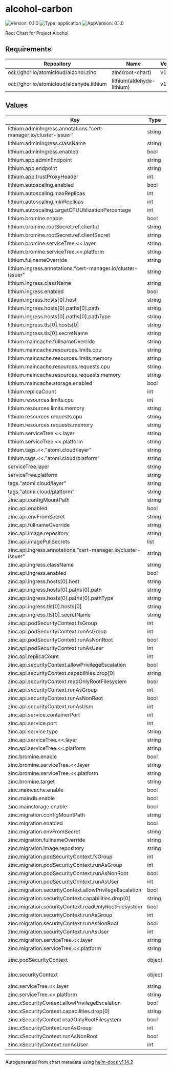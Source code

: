 # alcohol-carbon

![Version: 0.1.0](https://img.shields.io/badge/Version-0.1.0-informational?style=flat-square) ![Type: application](https://img.shields.io/badge/Type-application-informational?style=flat-square) ![AppVersion: 0.1.0](https://img.shields.io/badge/AppVersion-0.1.0-informational?style=flat-square)

Root Chart for Project Alcohol

## Requirements

| Repository | Name | Version |
|------------|------|---------|
| oci://ghcr.io/atomicloud/alcohol.zinc | zinc(root-chart) | v1.15.4 |
| oci://ghcr.io/atomicloud/aldehyde.lithium | lithium(aldehyde-lithium) | v1.1.1 |

## Values

| Key | Type | Default | Description |
|-----|------|---------|-------------|
| lithium.adminIngress.annotations."cert-manager.io/cluster-issuer" | string | `"entei-zinc-letsencrypt-issuer"` |  |
| lithium.adminIngress.className | string | `"nginx"` |  |
| lithium.adminIngress.enabled | bool | `false` |  |
| lithium.app.adminEndpoint | string | `"https://admin.lithium.alcohol.lapras.atomi.cloud"` |  |
| lithium.app.endpoint | string | `"https://api.lithium.alcohol.lapras.cluster.atomi.cloud"` |  |
| lithium.app.trustProxyHeader | int | `1` |  |
| lithium.autoscaling.enabled | bool | `false` |  |
| lithium.autoscaling.maxReplicas | int | `100` |  |
| lithium.autoscaling.minReplicas | int | `1` |  |
| lithium.autoscaling.targetCPUUtilizationPercentage | int | `80` |  |
| lithium.bromine.enable | bool | `true` |  |
| lithium.bromine.rootSecret.ref.clientId | string | `"ALCOHOL_LITHIUM_CLIENT_ID"` |  |
| lithium.bromine.rootSecret.ref.clientSecret | string | `"ALCOHOL_LITHIUM_CLIENT_SECRET"` |  |
| lithium.bromine.serviceTree.<<.layer | string | `"2"` |  |
| lithium.bromine.serviceTree.<<.platform | string | `"alcohol"` |  |
| lithium.fullnameOverride | string | `"lithium-api"` |  |
| lithium.ingress.annotations."cert-manager.io/cluster-issuer" | string | `"entei-zinc-letsencrypt-issuer"` |  |
| lithium.ingress.className | string | `"nginx"` |  |
| lithium.ingress.enabled | bool | `true` |  |
| lithium.ingress.hosts[0].host | string | `"api.lithium.alcohol.lapras.cluster.atomi.cloud"` |  |
| lithium.ingress.hosts[0].paths[0].path | string | `"/"` |  |
| lithium.ingress.hosts[0].paths[0].pathType | string | `"ImplementationSpecific"` |  |
| lithium.ingress.tls[0].hosts[0] | string | `"api.lithium.alcohol.lapras.cluster.atomi.cloud"` |  |
| lithium.ingress.tls[0].secretName | string | `"api-lithium-alcohol-lapras-tls"` |  |
| lithium.maincache.fullnameOverride | string | `"lithium-maincache"` |  |
| lithium.maincache.resources.limits.cpu | string | `"250m"` |  |
| lithium.maincache.resources.limits.memory | string | `"512Mi"` |  |
| lithium.maincache.resources.requests.cpu | string | `"100m"` |  |
| lithium.maincache.resources.requests.memory | string | `"256Mi"` |  |
| lithium.maincache.storage.enabled | bool | `false` |  |
| lithium.replicaCount | int | `2` |  |
| lithium.resources.limits.cpu | int | `1` |  |
| lithium.resources.limits.memory | string | `"1Gi"` |  |
| lithium.resources.requests.cpu | string | `"250m"` |  |
| lithium.resources.requests.memory | string | `"256Mi"` |  |
| lithium.serviceTree.<<.layer | string | `"2"` |  |
| lithium.serviceTree.<<.platform | string | `"alcohol"` |  |
| lithium.tags.<<."atomi.cloud/layer" | string | `"2"` |  |
| lithium.tags.<<."atomi.cloud/platform" | string | `"alcohol"` |  |
| serviceTree.layer | string | `"2"` |  |
| serviceTree.platform | string | `"alcohol"` |  |
| tags."atomi.cloud/layer" | string | `"2"` |  |
| tags."atomi.cloud/platform" | string | `"alcohol"` |  |
| zinc.api.configMountPath | string | `"/app/Config"` |  |
| zinc.api.enabled | bool | `true` |  |
| zinc.api.envFromSecret | string | `"zinc"` |  |
| zinc.api.fullnameOverride | string | `"zinc-api"` |  |
| zinc.api.image.repository | string | `"ghcr.io/atomicloud/alcohol.zinc/api"` |  |
| zinc.api.imagePullSecrets | list | `[]` |  |
| zinc.api.ingress.annotations."cert-manager.io/cluster-issuer" | string | `"entei-zinc-letsencrypt-issuer"` |  |
| zinc.api.ingress.className | string | `"nginx"` |  |
| zinc.api.ingress.enabled | bool | `true` |  |
| zinc.api.ingress.hosts[0].host | string | `"api.zinc.alcohol.lapras.cluster.atomi.cloud"` |  |
| zinc.api.ingress.hosts[0].paths[0].path | string | `"/"` |  |
| zinc.api.ingress.hosts[0].paths[0].pathType | string | `"ImplementationSpecific"` |  |
| zinc.api.ingress.tls[0].hosts[0] | string | `"api.zinc.alcohol.lapras.cluster.atomi.cloud"` |  |
| zinc.api.ingress.tls[0].secretName | string | `"api-zinc-alcohol-lapras-tls"` |  |
| zinc.api.podSecurityContext.fsGroup | int | `1000` |  |
| zinc.api.podSecurityContext.runAsGroup | int | `1000` |  |
| zinc.api.podSecurityContext.runAsNonRoot | bool | `true` |  |
| zinc.api.podSecurityContext.runAsUser | int | `1000` |  |
| zinc.api.replicaCount | int | `1` |  |
| zinc.api.securityContext.allowPrivilegeEscalation | bool | `false` |  |
| zinc.api.securityContext.capabilities.drop[0] | string | `"ALL"` |  |
| zinc.api.securityContext.readOnlyRootFilesystem | bool | `true` |  |
| zinc.api.securityContext.runAsGroup | int | `1000` |  |
| zinc.api.securityContext.runAsNonRoot | bool | `true` |  |
| zinc.api.securityContext.runAsUser | int | `1000` |  |
| zinc.api.service.containerPort | int | `9050` |  |
| zinc.api.service.port | int | `80` |  |
| zinc.api.service.type | string | `"ClusterIP"` |  |
| zinc.api.serviceTree.<<.layer | string | `"2"` |  |
| zinc.api.serviceTree.<<.platform | string | `"alcohol"` |  |
| zinc.bromine.enable | bool | `true` |  |
| zinc.bromine.serviceTree.<<.layer | string | `"2"` |  |
| zinc.bromine.serviceTree.<<.platform | string | `"alcohol"` |  |
| zinc.bromine.target | string | `"zinc"` |  |
| zinc.maincache.enable | bool | `false` |  |
| zinc.maindb.enable | bool | `false` |  |
| zinc.mainstorage.enable | bool | `false` |  |
| zinc.migration.configMountPath | string | `"/app/Config"` |  |
| zinc.migration.enabled | bool | `true` |  |
| zinc.migration.envFromSecret | string | `"zinc"` |  |
| zinc.migration.fullnameOverride | string | `"zinc-migration"` |  |
| zinc.migration.image.repository | string | `"ghcr.io/atomicloud/alcohol.zinc/migrate"` |  |
| zinc.migration.podSecurityContext.fsGroup | int | `1000` |  |
| zinc.migration.podSecurityContext.runAsGroup | int | `1000` |  |
| zinc.migration.podSecurityContext.runAsNonRoot | bool | `true` |  |
| zinc.migration.podSecurityContext.runAsUser | int | `1000` |  |
| zinc.migration.securityContext.allowPrivilegeEscalation | bool | `false` |  |
| zinc.migration.securityContext.capabilities.drop[0] | string | `"ALL"` |  |
| zinc.migration.securityContext.readOnlyRootFilesystem | bool | `false` |  |
| zinc.migration.securityContext.runAsGroup | int | `1000` |  |
| zinc.migration.securityContext.runAsNonRoot | bool | `true` |  |
| zinc.migration.securityContext.runAsUser | int | `1000` |  |
| zinc.migration.serviceTree.<<.layer | string | `"2"` |  |
| zinc.migration.serviceTree.<<.platform | string | `"alcohol"` |  |
| zinc.podSecurityContext | object | `{"fsGroup":1000,"runAsGroup":1000,"runAsNonRoot":true,"runAsUser":1000}` | YAML Anchor for PodSecurityContext |
| zinc.securityContext | object | `{"allowPrivilegeEscalation":false,"capabilities":{"drop":["ALL"]},"readOnlyRootFilesystem":true,"runAsGroup":1000,"runAsNonRoot":true,"runAsUser":1000}` | YAML Anchor for SecurityContext |
| zinc.serviceTree.<<.layer | string | `"2"` |  |
| zinc.serviceTree.<<.platform | string | `"alcohol"` |  |
| zinc.xSecurityContext.allowPrivilegeEscalation | bool | `false` |  |
| zinc.xSecurityContext.capabilities.drop[0] | string | `"ALL"` |  |
| zinc.xSecurityContext.readOnlyRootFilesystem | bool | `false` |  |
| zinc.xSecurityContext.runAsGroup | int | `1000` |  |
| zinc.xSecurityContext.runAsNonRoot | bool | `true` |  |
| zinc.xSecurityContext.runAsUser | int | `1000` |  |

----------------------------------------------
Autogenerated from chart metadata using [helm-docs v1.14.2](https://github.com/norwoodj/helm-docs/releases/v1.14.2)
